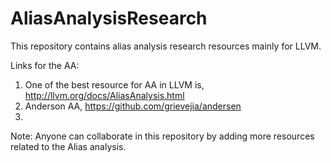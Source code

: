 # AliasAnalysisResearch
This repository contains alias analysis research resources mainly for LLVM.

Links for the AA:
1. One of the best resource for AA in LLVM is, http://llvm.org/docs/AliasAnalysis.html
2. Anderson AA, https://github.com/grievejia/andersen
3. 

Note: Anyone can collaborate in this repository by adding more resources related to the Alias analysis.
